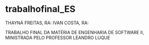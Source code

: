 # trabalhofinal_ES
THAYNÁ FREITAS, RA:
IVAN COSTA, RA: 

TRABALHO FINAL DA MATÉRIA DE ENGENHARIA DE SOFTWARE II, MINISTRADA PELO PROFESSOR LEANDRO LUQUE

